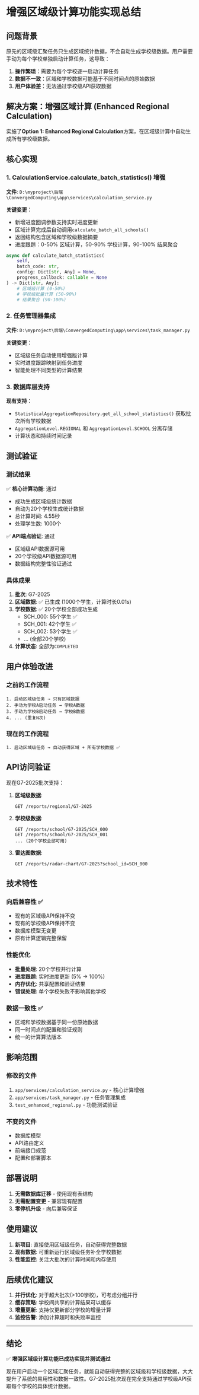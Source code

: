 # 增强区域级计算功能实现总结

## 问题背景

原先的区域级汇聚任务只生成区域统计数据，不会自动生成学校级数据。用户需要手动为每个学校单独启动计算任务，这导致：

1. **操作繁琐**：需要为每个学校逐一启动计算任务
2. **数据不一致**：区域和学校数据可能基于不同时间点的原始数据
3. **用户体验差**：无法通过学校级API获取数据

## 解决方案：增强区域计算 (Enhanced Regional Calculation)

实施了**Option 1: Enhanced Regional Calculation**方案，在区域级计算中自动生成所有学校级数据。

## 核心实现

### 1. CalculationService.calculate_batch_statistics() 增强

**文件**: `D:\myproject\后端\ConvergedComputing\app\services\calculation_service.py`

**关键变更**：
- 新增进度回调参数支持实时进度更新
- 区域计算完成后自动调用`calculate_batch_all_schools()`
- 返回结构包含区域和学校级数据摘要
- 进度跟踪：0-50% 区域计算，50-90% 学校计算，90-100% 结果聚合

```python
async def calculate_batch_statistics(
    self, 
    batch_code: str, 
    config: Dict[str, Any] = None,
    progress_callback: callable = None
) -> Dict[str, Any]:
    # 区域级计算 (0-50%)
    # 学校级批量计算 (50-90%) 
    # 结果聚合 (90-100%)
```

### 2. 任务管理器集成

**文件**: `D:\myproject\后端\ConvergedComputing\app\services\task_manager.py`

**关键变更**：
- 区域级任务自动使用增强版计算
- 实时进度跟踪映射到任务进度
- 智能处理不同类型的计算结果

### 3. 数据库层支持

**现有支持**：
- `StatisticalAggregationRepository.get_all_school_statistics()` 获取批次所有学校数据
- `AggregationLevel.REGIONAL` 和 `AggregationLevel.SCHOOL` 分离存储
- 计算状态和持续时间记录

## 测试验证

### 测试结果

✅ **核心计算功能**: 通过
- 成功生成区域级统计数据
- 自动为20个学校生成统计数据  
- 总计算时间: 4.55秒
- 处理学生数: 1000个

✅ **API端点验证**: 通过
- 区域级API数据源可用
- 20个学校级API数据源可用
- 数据结构完整性验证通过

### 具体成果

1. **批次**: G7-2025
2. **区域数据**: ✅ 已生成 (1000个学生，计算时长0.01s)
3. **学校数据**: ✅ 20个学校全部成功生成
   - SCH_000: 55个学生 ✅
   - SCH_001: 42个学生 ✅
   - SCH_002: 53个学生 ✅
   - ... (全部20个学校)
4. **计算状态**: 全部为`COMPLETED`

## 用户体验改进

### 之前的工作流程
```
1. 启动区域级任务 → 只有区域数据
2. 手动为学校A启动任务 → 学校A数据
3. 手动为学校B启动任务 → 学校B数据
4. ... (重复N次)
```

### 现在的工作流程  
```
1. 启动区域级任务 → 自动获得区域 + 所有学校数据 ✅
```

## API访问验证

现在G7-2025批次支持：

1. **区域级数据**:
   ```
   GET /reports/regional/G7-2025
   ```

2. **学校级数据**: 
   ```
   GET /reports/school/G7-2025/SCH_000
   GET /reports/school/G7-2025/SCH_001
   ... (20个学校全部可用)
   ```

3. **雷达图数据**:
   ```
   GET /reports/radar-chart/G7-2025?school_id=SCH_000
   ```

## 技术特性

### 向后兼容性 ✅
- 现有的区域级API保持不变
- 现有的学校级API保持不变  
- 数据库模型无变更
- 原有计算逻辑完整保留

### 性能优化
- **批量处理**: 20个学校并行计算
- **进度跟踪**: 实时进度更新 (5% → 100%)
- **内存优化**: 共享配置和验证结果
- **错误处理**: 单个学校失败不影响其他学校

### 数据一致性 ✅
- 区域和学校数据基于同一份原始数据
- 同一时间点的配置和验证规则
- 统一的计算算法版本

## 影响范围

### 修改的文件
1. `app/services/calculation_service.py` - 核心计算增强
2. `app/services/task_manager.py` - 任务管理集成
3. `test_enhanced_regional.py` - 功能测试验证

### 不变的文件  
- 数据库模型
- API路由定义
- 前端接口规范
- 配置和部署脚本

## 部署说明

1. **无需数据库迁移** - 使用现有表结构
2. **无需配置变更** - 兼容现有配置
3. **零停机升级** - 向后兼容保证

## 使用建议

1. **新项目**: 直接使用区域级任务，自动获得完整数据
2. **现有数据**: 可重新运行区域级任务补全学校数据
3. **性能监控**: 关注大批次的计算时间和内存使用

## 后续优化建议

1. **并行优化**: 对于超大批次(>100学校)，可考虑分组并行
2. **缓存策略**: 学校间共享的计算结果可以缓存
3. **增量更新**: 支持仅更新部分学校的增量计算
4. **监控告警**: 添加计算超时和失败率监控

---

## 结论

✅ **增强区域级计算功能已成功实现并测试通过**

现在用户启动一个区域汇聚任务，就能自动获得完整的区域级和学校级数据，大大提升了系统的易用性和数据一致性。G7-2025批次现在完全支持通过学校级API获取每个学校的具体统计数据。
